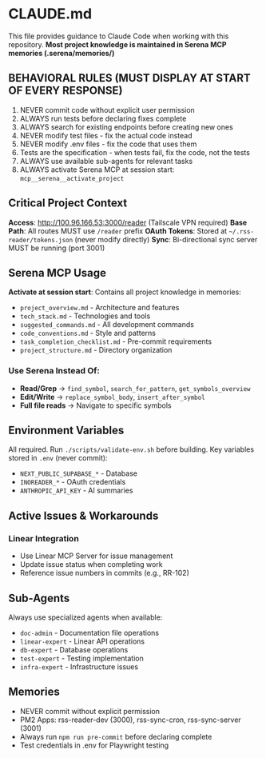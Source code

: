 # CLAUDE.md

This file provides guidance to Claude Code when working with this repository.
**Most project knowledge is maintained in Serena MCP memories (.serena/memories/)**

## BEHAVIORAL RULES (MUST DISPLAY AT START OF EVERY RESPONSE)

1. NEVER commit code without explicit user permission
2. ALWAYS run tests before declaring fixes complete
3. ALWAYS search for existing endpoints before creating new ones
4. NEVER modify test files - fix the actual code instead
5. NEVER modify .env files - fix the code that uses them
6. Tests are the specification - when tests fail, fix the code, not the tests
7. ALWAYS use available sub-agents for relevant tasks
8. ALWAYS activate Serena MCP at session start: `mcp__serena__activate_project`

## Critical Project Context

**Access**: http://100.96.166.53:3000/reader (Tailscale VPN required)
**Base Path**: All routes MUST use `/reader` prefix
**OAuth Tokens**: Stored at `~/.rss-reader/tokens.json` (never modify directly)
**Sync**: Bi-directional sync server MUST be running (port 3001)

## Serena MCP Usage

**Activate at session start**: Contains all project knowledge in memories:

- `project_overview.md` - Architecture and features
- `tech_stack.md` - Technologies and tools
- `suggested_commands.md` - All development commands
- `code_conventions.md` - Style and patterns
- `task_completion_checklist.md` - Pre-commit requirements
- `project_structure.md` - Directory organization

### Use Serena Instead Of:

- **Read/Grep** → `find_symbol`, `search_for_pattern`, `get_symbols_overview`
- **Edit/Write** → `replace_symbol_body`, `insert_after_symbol`
- **Full file reads** → Navigate to specific symbols

## Environment Variables

All required. Run `./scripts/validate-env.sh` before building.
Key variables stored in `.env` (never commit):

- `NEXT_PUBLIC_SUPABASE_*` - Database
- `INOREADER_*` - OAuth credentials
- `ANTHROPIC_API_KEY` - AI summaries

## Active Issues & Workarounds

### Linear Integration

- Use Linear MCP Server for issue management
- Update issue status when completing work
- Reference issue numbers in commits (e.g., RR-102)

## Sub-Agents

Always use specialized agents when available:

- `doc-admin` - Documentation file operations
- `linear-expert` - Linear API operations
- `db-expert` - Database operations
- `test-expert` - Testing implementation
- `infra-expert` - Infrastructure issues

## Memories

- NEVER commit without explicit permission
- PM2 Apps: rss-reader-dev (3000), rss-sync-cron, rss-sync-server (3001)
- Always run `npm run pre-commit` before declaring complete
- Test credentials in .env for Playwright testing
